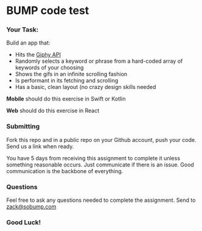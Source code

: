 # BUMP code test

### Your Task: 

Build an app that: 

* Hits the [Giphy API](https://developers.giphy.com/docs/)
* Randomly selects a keyword or phrase from a hard-coded array of keywords of your choosing
* Shows the gifs in an infinite scrolling fashion
* Is performant in its fetching and scrolling
* Has a basic, clean layout (no crazy design skills needed

**Mobile** should do this exercise in Swift or Kotlin

**Web** should do this exercise in React 

### Submitting

Fork this repo and in a public repo on your Github account, push your code.  Send us a link when ready.

You have 5 days from receiving this assignment to complete it unless something reasonable occurs. Just communicate if there is an issue. Good communication is the backbone of everything.

### Questions

Feel free to ask any questions needed to complete the assignment. Send to zack@sobump.com

### Good Luck!
